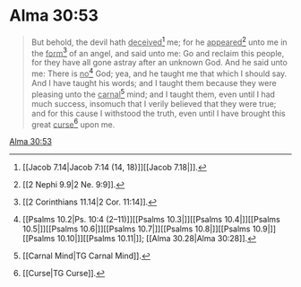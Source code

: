 # Alma 30:53

> But behold, the devil hath <u>deceived</u>[^a] me; for he <u>appeared</u>[^b] unto me in the <u>form</u>[^c] of an angel, and said unto me: Go and reclaim this people, for they have all gone astray after an unknown God. And he said unto me: There is <u>no</u>[^d] God; yea, and he taught me that which I should say. And I have taught his words; and I taught them because they were pleasing unto the <u>carnal</u>[^e] mind; and I taught them, even until I had much success, insomuch that I verily believed that they were true; and for this cause I withstood the truth, even until I have brought this great <u>curse</u>[^f] upon me.

[Alma 30:53](https://www.churchofjesuschrist.org/study/scriptures/bofm/alma/30?lang=eng&id=p53#p53)


[^a]: [[Jacob 7.14|Jacob 7:14 (14, 18)]][[Jacob 7.18|]].  
[^b]: [[2 Nephi 9.9|2 Ne. 9:9]].  
[^c]: [[2 Corinthians 11.14|2 Cor. 11:14]].  
[^d]: [[Psalms 10.2|Ps. 10:4 (2–11)]][[Psalms 10.3|]][[Psalms 10.4|]][[Psalms 10.5|]][[Psalms 10.6|]][[Psalms 10.7|]][[Psalms 10.8|]][[Psalms 10.9|]][[Psalms 10.10|]][[Psalms 10.11|]]; [[Alma 30.28|Alma 30:28]].  
[^e]: [[Carnal Mind|TG Carnal Mind]].  
[^f]: [[Curse|TG Curse]].  
